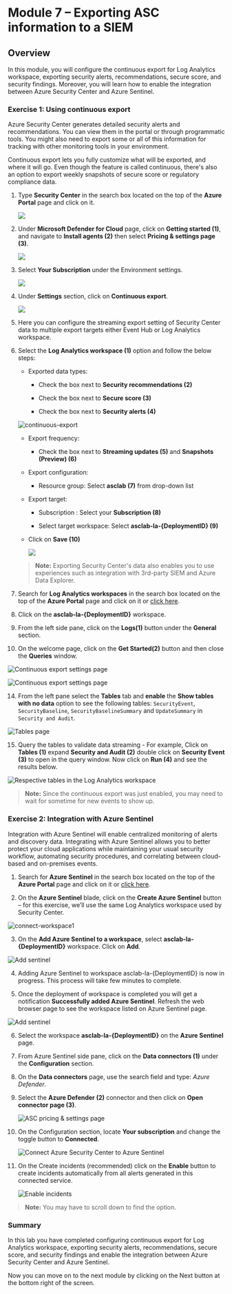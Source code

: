 # Module 7 – Exporting ASC information to a SIEM


## Overview

In this module, you will configure the continuous export for Log Analytics workspace, exporting security alerts, recommendations, secure score, and security findings. Moreover, you will learn how to enable the integration between Azure Security Center and Azure Sentinel.

### Exercise 1: Using continuous export

Azure Security Center generates detailed security alerts and recommendations. You can view them in the portal or through programmatic tools. You might also need to export some or all of this information for tracking with other monitoring tools in your environment.

Continuous export lets you fully customize what will be exported, and where it will go. Even though the feature is called continuous, there's also an option to export weekly snapshots of secure score or regulatory compliance data.

1.  Type **Security Center** in the search box located on the top of the **Azure Portal** page and click on it.

     ![](https://github.com/Divyasri199/AIW-Security-Immersion/blob/main/Labs/Images/security%20center.png?raw=true)
     
1. Under **Microsoft Defender for Cloud** page, click on **Getting started (1)**, and navigate to **Install agents (2)** then select **Pricing & settings page (3)**.

    ![](../Images/pricingandsetting.png)
    
1. Select **Your Subscription** under the Environment settings.

   ![](../Images/envset.png)


3.	Under **Settings** section, click on **Continuous export**.

    ![](../Images/continuousexport.png)

4.	Here you can configure the streaming export setting of Security Center data to multiple export targets either Event Hub or Log Analytics workspace.

5.	Select the **Log Analytics workspace (1)** option and follow the below steps:

    - Exported data types:

        - Check the box next to  **Security recommendations (2)**

        - Check the box next to **Secure score (3)**

        - Check the box next to **Security alerts (4)**

     ![continuous-export](../Images/LAW1.png)
     
     - Export frequency:

        - Check the box next to **Streaming updates (5)** and **Snapshots (Preview) (6)**

     - Export configuration:

          - Resource group: Select **asclab (7)** from drop-down list

     - Export target:

          - Subscription : Select your **Subscription (8)**

          - Select target workspace: Select **asclab-la-{DeploymentID} (9)**

     -  Click on **Save (10)**

        ![](../Images/LAW2.png)

     > **Note:** Exporting Security Center's data also enables you to use experiences such as integration with 3rd-party SIEM and Azure Data Explorer.

10. Search for **Log Analytics workspaces** in the search box located on the top of the **Azure Portal** page and click on it or [click here](https://portal.azure.com/#blade/HubsExtension/BrowseResource/resourceType/Microsoft.OperationalInsights%2Fworkspaces).

11. Click on the **asclab-la-{DeploymentID}** workspace.

12. From the left side pane, click on the **Logs(1)** button under the **General** section.

13. On the welcome page, click on the **Get Started(2)** button and then close the **Queries** window.

   ![Continuous export settings page](../Images/m7ex1step13.png)

   ![Continuous export settings page](../Images/log-analytic-started2.png)

14. From the left pane select the **Tables** tab and **enable** the **Show tables with no data** option to see the following tables: `SecurityEvent`, `SecurityBaseline`, `SecurityBaselineSummary` and  `UpdateSummary` in `Security and Audit`.

   ![Tables page](../Images/showtables.png)

15. Query the tables to validate data streaming - For example, Click on **Tables (1)** expand **Security and Audit (2)** double click on **Security Event (3)** to open in the query window. Now click on **Run (4)** and see the results below.

   ![Respective tables in the Log Analytics workspace](../Images/Log-editor-tables.png)
> **Note:** Since the continuous export was just enabled, you may need to wait for sometime for new events to show up.

### Exercise 2: Integration with Azure Sentinel

Integration with Azure Sentinel will enable centralized monitoring of alerts and discovery data. Integrating with Azure Sentinel allows you to better protect your cloud applications while maintaining your usual security workflow, automating security procedures, and correlating between cloud-based and on-premises events.

1. Search for **Azure Sentinel** in the search box located on the top of the **Azure Portal** page and click on it or [click here](https://portal.azure.com/#blade/Microsoft_Azure_Security_Insights/WorkspaceSelectorBlade).

2.	On the **Azure Sentinel** blade, click on the **Create Azure Sentinel** button – for this exercise, we’ll use the same Log Analytics workspace used by Security Center.

   ![connect-workspace1](../Images/sentinel.png)

3.	On the **Add Azure Sentinel to a workspace**, select **asclab-la-{DeploymentID}** workspace. Click on **Add**.

   ![Add sentinel](../Images/sentineladd.png)

4.	Adding Azure Sentinel to workspace asclab-la-{DeploymentID} is now in progress. This process will take few minutes to complete. 

5.	Once the deployment of workspace is completed you will get a notification **Successfully added Azure Sentinel**. Refresh the web browser page to see the workspace listed on Azure Sentinel page.

  ![Add sentinel](../Images/sentinelws.png)

6. Select the workspace **asclab-la-{DeploymentID}** on the **Azure Sentinel** page. 

7.	From Azure Sentinel side pane, click on the **Data connectors (1)** under the **Configuration** section.

8.	On the **Data connectors** page, use the search field and type: *Azure Defender*.

9. Select the **Azure Defender (2)** connector and then click on **Open connector page (3)**.

   ![ASC pricing & settings page](../Images/m7ex2step9.png)

10. On the Configuration section, locate **Your subscription** and change the toggle button to **Connected**.

    ![Connect Azure Security Center to Azure Sentinel](../Images/connected.png)

11. On the Create incidents (recommended) click on the **Enable** button to create incidents automatically from all alerts generated in this connected service.

    ![Enable incidents](../Images/asc-sentinel-enable-incidents.png)
 
 > **Note:** You may have to scroll down to find the option.

### Summary

In this lab you have completed configuring continuous export for Log Analytics workspace, exporting security alerts, recommendations, secure score, and security findings and enable the integration between Azure Security Center and Azure Sentinel.

Now you can move on to the next module by clicking on the Next button at the bottom right of the screen.
